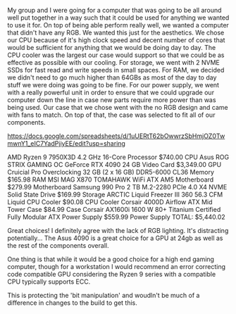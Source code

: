 My group and I were going for a computer that was going to be all around well put together in a way such that it could be used for anything we wanted to use it for. On top of being able perform really well, we wanted a computer that didn't have any RGB. We wanted this just for the aesthetics. We chose our CPU because of it's high clock speed and decent number of cores that would be sufficient for anything that we would be doing day to day. The CPU cooler was the largest our case would support so that we could be as effective as possible with our cooling. For storage, we went with 2 NVME SSDs for fast read and write speeds in small spaces. For RAM, we decided we didn't need to go much higher than 64GBs as most of the day to day stuff we were doing was going to be fine. For our power supply, we went with a really powerful unit in order to ensure that we could upgrade our computer down the line in case new parts require more power than was being used. Our case that we chose went with the no RGB design and came with fans to match. On top of that, the case was selected to fit all of our components. 


https://docs.google.com/spreadsheets/d/1uUERtT62bOwwrzSbHmjOZ0TwmwnY1_eIC7YadPjiyEE/edit?usp=sharing

AMD Ryzen 9 7950X3D 4.2 GHz 16-Core Processor	$740.00 	CPU
Asus ROG STRIX GAMING OC GeForce RTX 4090 24 GB Video Card	$3,349.00 	GPU
Cruicial Pro Overclocking 32 GB (2 x 16 GB) DDR5-6000 CL36 Memory	$165.98 	RAM
MSI MAG X870 TOMAHAWK WiFi ATX AM5 Motherboard	$279.99 	Motherboard
Samsung 990 Pro 2 TB M.2-2280 PCIe 4.0 X4 NVME Solid State Drive	$169.99 	Storage
ARCTIC Liquid Freezer III 360 56.3 CFM Liquid CPU Cooler	$90.08 	CPU Cooler
Corsair 4000D Airflow ATX Mid Tower Case	$84.99 	Case
Corsair AX1600i 1600 W 80+ Titanium Certified Fully Modular ATX Power Supply	$559.99 	Power Supply
TOTAL:	$5,440.02 	

Great choices! 
I definitely agree with the lack of RGB lighting. It's distracting potentially... The Asus 4090 is a great choice for a GPU at 24gb as well as the rest of the components overall.

One thing is that while it would be a good choice for a high end gaming computer, though for a workstation I would recommend an error correcting code compatible GPU considering the Ryzen 9 series with a compatible CPU typically supports ECC.

This is protecting the 'bit manipulation' and woudln't be much of a difference in changes to the build to get this. 




